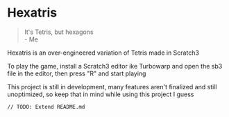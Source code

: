 # Hexatris

> It's Tetris, but hexagons<br>
> \- Me

Hexatris is an over-engineered variation of Tetris made in Scratch3

To play the game, install a Scratch3 editor ike Turbowarp and open the sb3 file in the editor, then press "R" and start playing

This project is still in development, many features aren't finalized and still unoptimized, so keep that in mind while using this project I guess

```
// TODO: Extend README.md 
```
